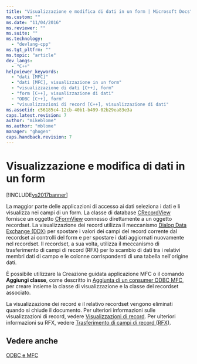 ```yaml
---
title: "Visualizzazione e modifica di dati in un form | Microsoft Docs"
ms.custom: ""
ms.date: "11/04/2016"
ms.reviewer: ""
ms.suite: ""
ms.technology: 
  - "devlang-cpp"
ms.tgt_pltfrm: ""
ms.topic: "article"
dev_langs: 
  - "C++"
helpviewer_keywords: 
  - "dati [MFC]"
  - "dati [MFC], visualizzazione in un form"
  - "visualizzazione di dati [C++], form"
  - "form [C++], visualizzazione di dati"
  - "ODBC [C++], form"
  - "visualizzazioni di record [C++], visualizzazione di dati"
ms.assetid: c56185c4-12cb-40b1-b499-02b29ea83e3a
caps.latest.revision: 7
author: "mikeblome"
ms.author: "mblome"
manager: "ghogen"
caps.handback.revision: 7
---
```

# Visualizzazione e modifica di dati in un form
[!INCLUDE[vs2017banner](../../assembler/inline/includes/vs2017banner.md)]

La maggior parte delle applicazioni di accesso ai dati seleziona i dati e li visualizza nei campi di un form.  La classe di database [CRecordView](../../mfc/reference/crecordview-class.md) fornisce un oggetto [CFormView](../../mfc/reference/cformview-class.md) connesso direttamente a un oggetto recordset.  La visualizzazione dei record utilizza il meccanismo [Dialog Data Exchange \(DDX\)](../../mfc/dialog-data-exchange-and-validation.md) per spostare i valori dei campi del record corrente dal recordset ai controlli del form e per spostare i dati aggiornati nuovamente nel recordset.  Il recordset, a sua volta, utilizza il meccanismo di trasferimento di campi di record \(RFX\) per lo scambio di dati tra i relativi membri dati di campo e le colonne corrispondenti di una tabella nell'origine dati.  
  
 È possibile utilizzare la Creazione guidata applicazione MFC o il comando **Aggiungi classe**, come descritto in [Aggiunta di un consumer ODBC MFC](../../mfc/reference/adding-an-mfc-odbc-consumer.md), per creare insieme la classe di visualizzazione e la classe del recordset associato.  
  
 La visualizzazione dei record e il relativo recordset vengono eliminati quando si chiude il documento.  Per ulteriori informazioni sulle visualizzazioni di record, vedere [Visualizzazioni di record](../../data/record-views-mfc-data-access.md).  Per ulteriori informazioni su RFX, vedere [Trasferimento di campi di record \(RFX\)](../../data/odbc/record-field-exchange-rfx.md).  
  
## Vedere anche  
 [ODBC e MFC](../../data/odbc/odbc-and-mfc.md)